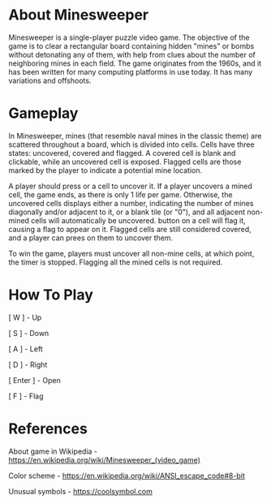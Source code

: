# About Minesweeper

Minesweeper is a single-player puzzle video game. The objective of the game is to clear a rectangular board containing hidden "mines" or bombs without detonating any of them, with help from clues about the number of neighboring mines in each field. The game originates from the 1960s, and it has been written for many computing platforms in use today. It has many variations and offshoots.


# Gameplay

In Minesweeper, mines (that resemble naval mines in the classic theme) are scattered throughout a board, which is divided into cells. Cells have three states: uncovered, covered and flagged. A covered cell is blank and clickable, while an uncovered cell is exposed. Flagged cells are those marked by the player to indicate a potential mine location.

A player should press <Enter> or <Space> a cell to uncover it. If a player uncovers a mined cell, the game ends, as there is only 1 life per game. Otherwise, the uncovered cells displays either a number, indicating the number of mines diagonally and/or adjacent to it, or a blank tile (or "0"), and all adjacent non-mined cells will automatically be uncovered. <F> button on a cell will flag it, causing a flag to appear on it. Flagged cells are still considered covered, and a player can prees <F> on them to uncover them.

To win the game, players must uncover all non-mine cells, at which point, the timer is stopped. Flagging all the mined cells is not required.
  
  
# How To Play

[ W ] - Up
  
[ S ] - Down
  
[ A ] - Left
  
[ D ] - Right
  
[ Enter ] - Open
  
[ F ] - Flag


# References

About game in Wikipedia - https://en.wikipedia.org/wiki/Minesweeper_(video_game)

Color scheme - https://en.wikipedia.org/wiki/ANSI_escape_code#8-bit 

Unusual symbols - https://coolsymbol.com
